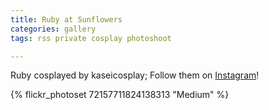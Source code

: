 ```yaml
---
title: Ruby at Sunflowers
categories: gallery
tags: rss private cosplay photoshoot

---
```


Ruby cosplayed by kaseicosplay; Follow them on [Instagram](https://www.instagram.com/kaseicosplay)!

{% flickr_photoset 72157711824138313 "Medium" %}